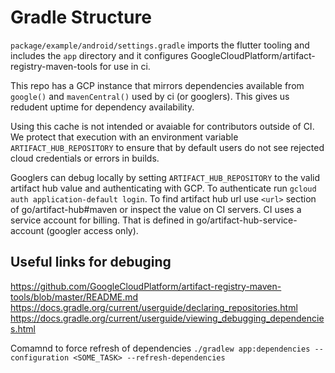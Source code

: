 # Gradle Structure

`package/example/android/settings.gradle` imports the flutter tooling and includes the `app` directory and it configures GoogleCloudPlatform/artifact-registry-maven-tools for use in ci.

This repo has a GCP instance that mirrors dependencies available from `google()` and `mavenCentral()` used by ci (or googlers). This gives us redudent uptime for dependency availability.

Using this cache is not intended or avaiable for contributors outside of CI. We protect that execution with an environment variable `ARTIFACT_HUB_REPOSITORY` to ensure that by default users do not see rejected cloud credentials or errors in builds.

Googlers can debug locally by setting `ARTIFACT_HUB_REPOSITORY` to the valid artifact hub value and authenticating with GCP. To authenticate run `gcloud auth application-default login`. To find artifact hub url use `<url>` section of go/artifact-hub#maven or inspect the value on CI servers. CI uses a service account for billing. That is defined in go/artifact-hub-service-account (googler access only).

## Useful links for debuging
https://github.com/GoogleCloudPlatform/artifact-registry-maven-tools/blob/master/README.md
https://docs.gradle.org/current/userguide/declaring_repositories.html
https://docs.gradle.org/current/userguide/viewing_debugging_dependencies.html

Comamnd to force refresh of dependencies `./gradlew app:dependencies --configuration <SOME_TASK> --refresh-dependencies`